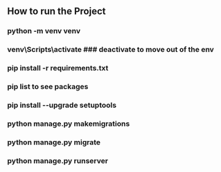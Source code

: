 ## How to run the Project ##

### python -m venv venv
### venv\Scripts\activate   ### deactivate  to move out of the env
### pip install -r requirements.txt
### pip list  to see packages
### pip install --upgrade setuptools
### python manage.py makemigrations
### python manage.py migrate
### python manage.py runserver